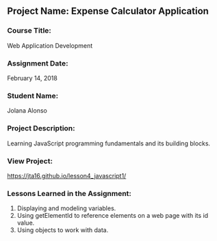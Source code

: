 ## Project Name:  Expense Calculator Application

### Course Title:
Web Application Development

### Assignment Date:  
February 14, 2018

### Student Name:  
Jolana Alonso

### Project Description:
Learning JavaScript programming fundamentals and its building blocks.

### View Project:
https://jta16.github.io/lesson4_javascript1/

### Lessons Learned in the Assignment:
1. Displaying and modeling variables.
2. Using getElementId to reference elements on a web page with its id value.
3. Using objects to work with data.



